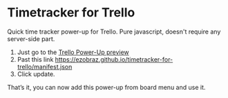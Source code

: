 # Timetracker for Trello
Quick time tracker power-up for Trello. Pure javascript, doesn't require any server-side part.

1. Just go to the [Trello Power-Up preview](https://trello.com/power-up-preview)
2. Past this link https://ezobraz.github.io/timetracker-for-trello/manifest.json
3. Click update.

That’s it, you can now add this power-up from board menu and use it.